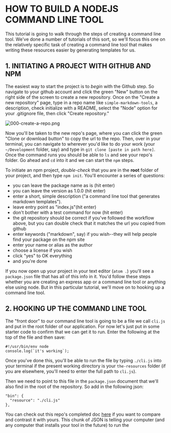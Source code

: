 # HOW TO BUILD A NODEJS COMMAND LINE TOOL

This tutorial is going to walk through the steps of creating a command line tool. We've done a number of tutorials of this sort, so we'll focus this one on the relatively specific task of creating a command line tool that makes writing these resources easier by generating templates for us.

## 1. INITIATING A PROJECT WITH GITHUB AND NPM

The easiest way to start the project is to *begin* with the Github step. So navigate to your github account and click the green "New" button on the right side of the screen to create a new repository. Once on the "Create a new repository" page, type in a repo name like `simple-markdown-tools`, a description, check initialize with a README, select the "Node" option for your .gitignore file, then click "Create repository."

![000-create-a-repo.png](https://ll-show.s3.amazonaws.com/public/resources/mk/code/node-cli/000-create-a-repo.png)

Now you'll be taken to the new repo's page, where you can click the green "Clone or download button" to copy the url to the repo. Then, over in your terminal, you can navigate to wherever you'd like to do your work (your `~/Development` folder, say) and type in `git clone [paste in path here]`. Once the command runs you should be able to `ls` and see your repo's folder. Go ahead and `cd` into it and we can start the `npm` steps.

To initiate an npm project, *double-check* that you are in the **root** folder of your project, and then type `npm init`. You'll encounter a series of questions:
* you can leave the package name as is (hit enter)
* you can leave the version as 1.0.0 (hit enter)
* enter a short, simple description ("a command line tool that generates markdown templates").
* leave entry point as "index.js"(hit enter)
* don't bother with a test command for now (hit enter)
* the git repository should be correct if you've followed the workflow above, but you can double check that it matches the url you copied from github
* enter keywords ("markdown", say) if you wish--they will help people find your package on the npm site
* enter your name or alias as the author
* choose a license if you wish
* click "yes" to OK everything
* and you're done

If you now open up your project in your text editor (`atom .`) you'll see a `package.json` file that has all of this info in it. You'd follow these steps whether you are creating an express app or a command line tool or anything else using node. But in this particular tutorial, we'll move on to hooking up a command line tool.

## 2. HOOKING UP THE COMMAND LINE TOOL

The "front door" to our command line tool is going to be a file we call `cli.js` and put in the root folder of our application. For now let's just put in some starter code to confirm that we can get it to run. Enter the following at the top of the file and then save:

```
#!/usr/bin/env node
console.log(`it's working`);
```
Once you've done this, you'll be able to run the file by typing `./cli.js` into your terminal if the present working directory is your  `the-resources` folder (if you are elsewhere, you'll need to enter the full path to `cli.js`).

 Then we need to point to this file in the `package.json` document that we'll also find in the root of the repository. So add in the following json:

```
"bin": {
  "resource": "./cli.js"
},
```
You can check out this repo's completed doc [here](https://github.com/learninglab-dev/the-resources/blob/master/package.json) if you want to compare and contrast it with yours. This chunk of JSON is telling your computer (and any computer that installs your tool in the future) to run the
